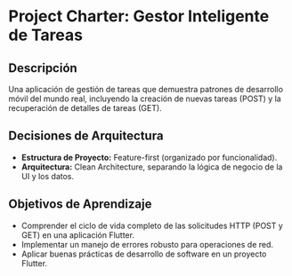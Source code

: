 # Project Charter: Gestor Inteligente de Tareas

## Descripción

Una aplicación de gestión de tareas que demuestra patrones de desarrollo móvil del mundo real, incluyendo la creación de nuevas tareas (POST) y la recuperación de detalles de tareas (GET).

## Decisiones de Arquitectura

-   **Estructura de Proyecto:** Feature-first (organizado por funcionalidad).
-   **Arquitectura:** Clean Architecture, separando la lógica de negocio de la UI y los datos.

## Objetivos de Aprendizaje

-   Comprender el ciclo de vida completo de las solicitudes HTTP (POST y GET) en una aplicación Flutter.
-   Implementar un manejo de errores robusto para operaciones de red.
-   Aplicar buenas prácticas de desarrollo de software en un proyecto Flutter.
